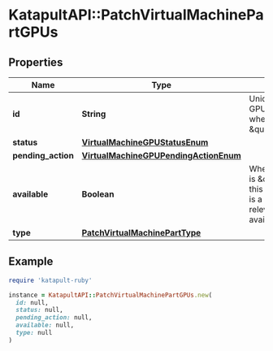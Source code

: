 # KatapultAPI::PatchVirtualMachinePartGPUs

## Properties

| Name | Type | Description | Notes |
| ---- | ---- | ----------- | ----- |
| **id** | **String** | Unique ID for this GPU. Not available when status is \&quot;detached\&quot;. | [optional] |
| **status** | [**VirtualMachineGPUStatusEnum**](VirtualMachineGPUStatusEnum.md) |  | [optional] |
| **pending_action** | [**VirtualMachineGPUPendingActionEnum**](VirtualMachineGPUPendingActionEnum.md) |  | [optional] |
| **available** | **Boolean** | When pending action is \&quot;attach\&quot;, this indicates if there is a GPU of the relevant type available. | [optional] |
| **type** | [**PatchVirtualMachinePartType**](PatchVirtualMachinePartType.md) |  | [optional] |

## Example

```ruby
require 'katapult-ruby'

instance = KatapultAPI::PatchVirtualMachinePartGPUs.new(
  id: null,
  status: null,
  pending_action: null,
  available: null,
  type: null
)
```

